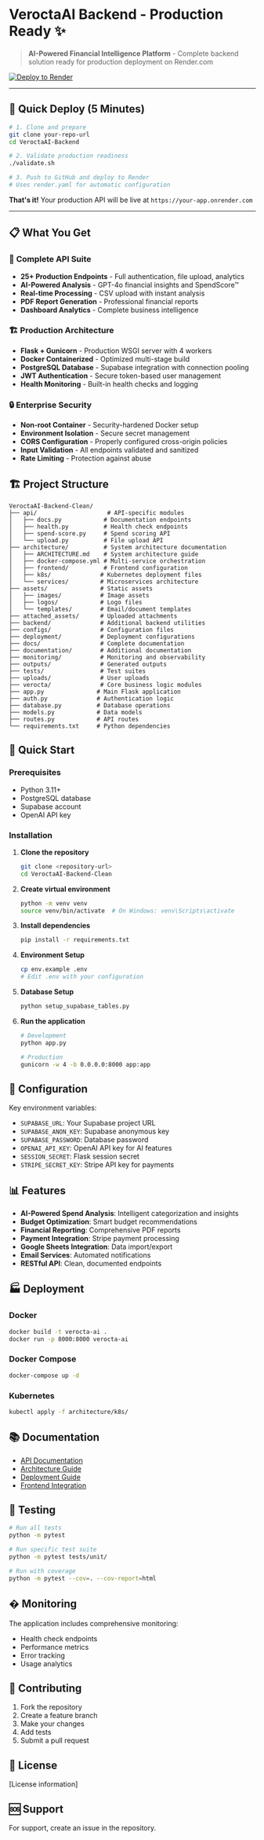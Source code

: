 # VeroctaAI Backend - Production Ready ✨

> **AI-Powered Financial Intelligence Platform** - Complete backend solution ready for production deployment on Render.com

[![Deploy to Render](https://render.com/images/deploy-to-render-button.svg)](https://render.com)

---

## 🚀 Quick Deploy (5 Minutes)

```bash
# 1. Clone and prepare
git clone your-repo-url
cd VeroctaAI-Backend

# 2. Validate production readiness
./validate.sh

# 3. Push to GitHub and deploy to Render
# Uses render.yaml for automatic configuration
```

**That's it!** Your production API will be live at `https://your-app.onrender.com`

---

## 📋 What You Get

### 🎯 **Complete API Suite**
- **25+ Production Endpoints** - Full authentication, file upload, analytics
- **AI-Powered Analysis** - GPT-4o financial insights and SpendScore™
- **Real-time Processing** - CSV upload with instant analysis
- **PDF Report Generation** - Professional financial reports
- **Dashboard Analytics** - Complete business intelligence

### 🏗️ **Production Architecture**
- **Flask + Gunicorn** - Production WSGI server with 4 workers
- **Docker Containerized** - Optimized multi-stage build
- **PostgreSQL Database** - Supabase integration with connection pooling
- **JWT Authentication** - Secure token-based user management
- **Health Monitoring** - Built-in health checks and logging

### 🔒 **Enterprise Security**
- **Non-root Container** - Security-hardened Docker setup
- **Environment Isolation** - Secure secret management
- **CORS Configuration** - Properly configured cross-origin policies
- **Input Validation** - All endpoints validated and sanitized
- **Rate Limiting** - Protection against abuse

## 🏗️ Project Structure

```
VeroctaAI-Backend-Clean/
├── api/                    # API-specific modules
│   ├── docs.py            # Documentation endpoints
│   ├── health.py          # Health check endpoints
│   ├── spend-score.py     # Spend scoring API
│   └── upload.py          # File upload API
├── architecture/          # System architecture documentation
│   ├── ARCHITECTURE.md    # System architecture guide
│   ├── docker-compose.yml # Multi-service orchestration
│   ├── frontend/          # Frontend configuration
│   ├── k8s/              # Kubernetes deployment files
│   └── services/         # Microservices architecture
├── assets/               # Static assets
│   ├── images/           # Image assets
│   ├── logos/            # Logo files
│   └── templates/        # Email/document templates
├── attached_assets/      # Uploaded attachments
├── backend/              # Additional backend utilities
├── configs/              # Configuration files
├── deployment/           # Deployment configurations
├── docs/                 # Complete documentation
├── documentation/        # Additional documentation
├── monitoring/           # Monitoring and observability
├── outputs/              # Generated outputs
├── tests/                # Test suites
├── uploads/              # User uploads
├── verocta/              # Core business logic modules
├── app.py               # Main Flask application
├── auth.py              # Authentication logic
├── database.py          # Database operations
├── models.py            # Data models
├── routes.py            # API routes
└── requirements.txt     # Python dependencies
```

## 🚀 Quick Start

### Prerequisites
- Python 3.11+
- PostgreSQL database
- Supabase account
- OpenAI API key

### Installation

1. **Clone the repository**
   ```bash
   git clone <repository-url>
   cd VeroctaAI-Backend-Clean
   ```

2. **Create virtual environment**
   ```bash
   python -m venv venv
   source venv/bin/activate  # On Windows: venv\Scripts\activate
   ```

3. **Install dependencies**
   ```bash
   pip install -r requirements.txt
   ```

4. **Environment Setup**
   ```bash
   cp env.example .env
   # Edit .env with your configuration
   ```

5. **Database Setup**
   ```bash
   python setup_supabase_tables.py
   ```

6. **Run the application**
   ```bash
   # Development
   python app.py
   
   # Production
   gunicorn -w 4 -b 0.0.0.0:8000 app:app
   ```

## 🔧 Configuration

Key environment variables:
- `SUPABASE_URL`: Your Supabase project URL
- `SUPABASE_ANON_KEY`: Supabase anonymous key
- `SUPABASE_PASSWORD`: Database password
- `OPENAI_API_KEY`: OpenAI API key for AI features
- `SESSION_SECRET`: Flask session secret
- `STRIPE_SECRET_KEY`: Stripe API key for payments

## 📊 Features

- **AI-Powered Spend Analysis**: Intelligent categorization and insights
- **Budget Optimization**: Smart budget recommendations
- **Financial Reporting**: Comprehensive PDF reports
- **Payment Integration**: Stripe payment processing
- **Google Sheets Integration**: Data import/export
- **Email Services**: Automated notifications
- **RESTful API**: Clean, documented endpoints

## 🏭 Deployment

### Docker
```bash
docker build -t verocta-ai .
docker run -p 8000:8000 verocta-ai
```

### Docker Compose
```bash
docker-compose up -d
```

### Kubernetes
```bash
kubectl apply -f architecture/k8s/
```

## 📚 Documentation

- [API Documentation](docs/API_DOCUMENTATION.md)
- [Architecture Guide](docs/ARCHITECTURE_DOCUMENTATION.md)
- [Deployment Guide](docs/DEPLOYMENT_GUIDE.md)
- [Frontend Integration](docs/FRONTEND_INTEGRATION_GUIDE.md)

## 🧪 Testing

```bash
# Run all tests
python -m pytest

# Run specific test suite
python -m pytest tests/unit/

# Run with coverage
python -m pytest --cov=. --cov-report=html
```

## � Monitoring

The application includes comprehensive monitoring:
- Health check endpoints
- Performance metrics
- Error tracking
- Usage analytics

## 🤝 Contributing

1. Fork the repository
2. Create a feature branch
3. Make your changes
4. Add tests
5. Submit a pull request

## 📄 License

[License information]

## 🆘 Support

For support, create an issue in the repository.